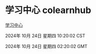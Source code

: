 # 学习中心 colearnhub
[学习中心](http://219.139.199.238:56308/colearnhub/)

2024年 10月 24日 星期四 10:20:02 CST

2024年 10月 24日 星期四 02:20:02 GMT
